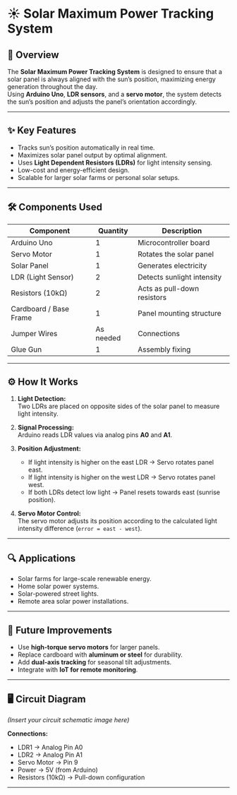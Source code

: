 # ☀️ Solar Maximum Power Tracking System

## 📌 Overview
The **Solar Maximum Power Tracking System** is designed to ensure that a solar panel is always aligned with the sun’s position, maximizing energy generation throughout the day.  
Using **Arduino Uno**, **LDR sensors**, and a **servo motor**, the system detects the sun’s position and adjusts the panel’s orientation accordingly.

---

## ✨ Key Features
- Tracks sun’s position automatically in real time.
- Maximizes solar panel output by optimal alignment.
- Uses **Light Dependent Resistors (LDRs)** for light intensity sensing.
- Low-cost and energy-efficient design.
- Scalable for larger solar farms or personal solar setups.

---

## 🛠 Components Used
| Component              | Quantity | Description |
|------------------------|----------|-------------|
| Arduino Uno            | 1        | Microcontroller board |
| Servo Motor            | 1        | Rotates the solar panel |
| Solar Panel            | 1        | Generates electricity |
| LDR (Light Sensor)     | 2        | Detects sunlight intensity |
| Resistors (10kΩ)       | 2        | Acts as pull-down resistors |
| Cardboard / Base Frame | 1        | Panel mounting structure |
| Jumper Wires           | As needed | Connections |
| Glue Gun               | 1        | Assembly fixing |

---

## ⚙️ How It Works
1. **Light Detection:**  
   Two LDRs are placed on opposite sides of the solar panel to measure light intensity.
   
2. **Signal Processing:**  
   Arduino reads LDR values via analog pins **A0** and **A1**.

3. **Position Adjustment:**  
   - If light intensity is higher on the east LDR → Servo rotates panel east.  
   - If light intensity is higher on the west LDR → Servo rotates panel west.  
   - If both LDRs detect low light → Panel resets towards east (sunrise position).

4. **Servo Motor Control:**  
   The servo motor adjusts its position according to the calculated light intensity difference (`error = east - west`).

---

## 🔍 Applications
- Solar farms for large-scale renewable energy.
- Home solar power systems.
- Solar-powered street lights.
- Remote area solar power installations.

---

## 🚀 Future Improvements
- Use **high-torque servo motors** for larger panels.
- Replace cardboard with **aluminum or steel** for durability.
- Add **dual-axis tracking** for seasonal tilt adjustments.
- Integrate with **IoT for remote monitoring**.

---

## 🖥 Circuit Diagram
*(Insert your circuit schematic image here)*

**Connections:**
- LDR1 → Analog Pin A0  
- LDR2 → Analog Pin A1  
- Servo Motor → Pin 9  
- Power → 5V (from Arduino)  
- Resistors (10kΩ) → Pull-down configuration  

---
